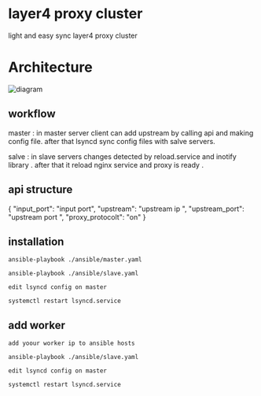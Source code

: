 # layer4 proxy cluster 
light and easy sync layer4 proxy cluster 
 
# Architecture
  ![diagram](https://user-images.githubusercontent.com/80030346/118617397-d7204500-b7d7-11eb-8c4e-96d3cdc8b787.png)
  
  ## workflow
  master : in master server client can add upstream by calling api and making config file. after that lsyncd sync config files with salve servers. 
  
  salve : in slave servers changes detected by reload.service and inotify library . after that it reload nginx service  and proxy is ready . 

## api structure

{
	"input_port": "input port",
	"upstream": "upstream ip ",
	"upstream_port": "upstream port ",
	"proxy_protocolt": "on" 
}	
  
  
  
  
## installation

```console
ansible-playbook ./ansible/master.yaml

ansible-playbook ./ansible/slave.yaml

edit lsyncd config on master 

systemctl restart lsyncd.service 

```

## add worker 


```console
add yoour worker ip to ansible hosts 

ansible-playbook ./ansible/slave.yaml

edit lsyncd config on master 

systemctl restart lsyncd.service 

```
